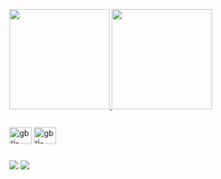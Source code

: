 <div>
 <div>
  <a href="https://github.com/gbri-dev/">
  <img height="180em" src="https://github-readme-stats.vercel.app/api?username=gbri-dev&show_icons=true&theme=github_dark&include_all_commits=true&count_private=true" />
  <img height="180em" src="https://github-readme-stats.vercel.app/api/top-langs/?username=gbri-dev&layout=compact&langs_count=16&theme=github_dark" />
  </a>
</div>

 ##
 
<div style="display: inline_block"> 
 <img align="center" alt="gbri-dev-csharp" height="30" width ="40" src="https://cdn.jsdelivr.net/gh/devicons/devicon/icons/csharp/csharp-line.svg" />          
 <img align="center" alt="gbri-dev-jquery" width="40" height="30" src="https://cdn.jsdelivr.net/gh/devicons/devicon/icons/jquery/jquery-plain-wordmark.svg" />                  
</div> 
 
 ##
 
<div> 
  <a href = "mailto: gabriel.camposdasilva@hotmail.com"><img src="https://img.shields.io/badge/-Gmail-%23333?style=for-the-badge&logo=gmail&logoColor=white" target="_blank"></a>
  <a href="https://www.linkedin.com/in/gabriel-campos-da-silva-8278971a4/" target="_blank"><img src="https://img.shields.io/badge/-LinkedIn-%230077B5?style=for-the-badge&logo=linkedin&logoColor=white" target="_blank"></a>    
</div>
  
</div>
